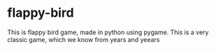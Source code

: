 # flappy-bird
This is flappy bird game, made in python using pygame. This is a very classic game, which we know from years and yeears
